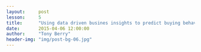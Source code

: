 ```yaml
---
layout:     post
lesson:		5
title:      "Using data driven busines insights to predict buying behaviros"
date:       2015-04-06 12:00:00
author:     "Tony Berry"
header-img: "img/post-bg-06.jpg"
---
```

